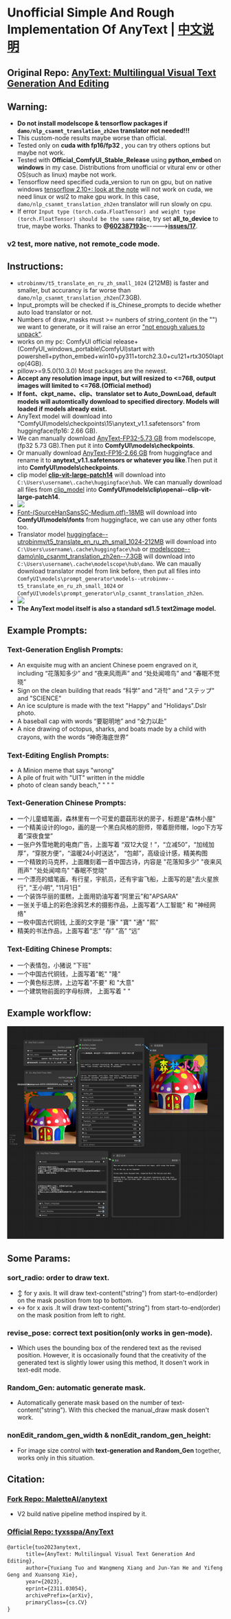 # Unofficial Simple And Rough Implementation Of AnyText  |  [中文说明](./AnyText/assets/README-Zh-CN.md)

## Original Repo: [AnyText: Multilingual Visual Text Generation And Editing](https://github.com/tyxsspa/AnyText)

## Warning: 
- **Do not install modelscope & tensorflow packages if `damo/nlp_csanmt_translation_zh2en` translator not needed!!!**
- This custom-node results maybe worse than official. 
- Tested only on **cuda with fp16/fp32** , you can try others options but maybe not work.
- Tested with **Official_ComfyUI_Stable_Release** using **python_embed** on **windows** in my case. Distributions from unofficial or vitural env or other OS(such as linux) maybe not work.
- Tensorflow need specified cuda_version to run on gpu, but on native windows [tensorflow 2.10+: look at the note](https://github.com/tensorflow/tensorflow/releases/tag/v2.11.1) will not work on cuda, we need linux or wsl2 to make gpu work. In this case, `damo/nlp_csanmt_translation_zh2en` translator will run slowly on cpu.
- If error `Input type (torch.cuda.FloatTensor) and weight type (torch.FloatTensor) should be the same` raise, try set **all_to_device** to true, maybe works. Thanks to **@[602387193c](https://github.com/602387193c)**----->**[issues/17](https://github.com/zmwv823/ComfyUI-AnyText/issues/17)**.
### v2 test, more native, not remote_code mode.

## Instructions:
- `utrobinmv/t5_translate_en_ru_zh_small_1024` (212MB) is faster and smaller, but accurancy is far worse than `damo/nlp_csanmt_translation_zh2en`(7.3GB).
- Input_prompts will be checked if is_Chinese_prompts to decide whether auto load translator or not.
- Numbers of draw_masks must >= nunbers of string_content (in the "") we want to generate, or it will raise an error ["not enough values to unpack"](https://github.com/zmwv823/ComfyUI-AnyText/issues/7).
- works on my pc: ComfyUI official release+(ComfyUI_windows_portable\ComfyUI)start with powershell+python_embed+win10+py311+torch2.3.0+cu121+rtx3050laptop(4GB).
- pillow>=9.5.0(10.3.0) Most packages are the newest.
- **Accept any resolution image input, but will resized to <=768, output images will limited to <=768.(Official method)** 
- **If font、ckpt_name、clip、translator set to Auto_DownLoad, default models will automtically download to specified directory. Models will loaded if models already exist.**
- AnyText model will download into "ComfyUI\models\checkpoints\15\anytext_v1.1.safetensors" from huggingface(fp16: 2.66 GB).
- We can manually download [AnyText-FP32-5.73 GB](https://modelscope.cn/models/iic/cv_anytext_text_generation_editing/file/view/master?fileName=anytext_v1.1.ckpt&status=2) from modelscope,(fp32 5.73 GB).Then put it into **ComfyUI\models\checkpoints**.
- Or manually download [AnyText-FP16-2.66 GB](https://huggingface.co/Sanster/AnyText/blob/main/pytorch_model.fp16.safetensors) from huggingface and rename it to **anytext_v1.1.safetensors or whatever you like**.Then put it into **ComfyUI\models\checkpoints**.
- clip model [**clip-vit-large-patch14**](https://huggingface.co/openai/clip-vit-large-patch14) will download into `C:\Users\username\.cache\huggingface\hub`. We can manually download all files from [clip_model](https://huggingface.co/openai/clip-vit-large-patch14) into **ComfyUI\models\clip\openai--clip-vit-large-patch14**.
- ![](./AnyText/assets/clip_model.jpg)
- [Font-(SourceHanSansSC-Medium.otf)-18MB](https://huggingface.co/Sanster/AnyText/blob/main/SourceHanSansSC-Medium.otf) will download into **ComfyUI\models\fonts** from huggingface, we can use any other fonts too.
- Translator model [huggingface--utrobinmv/t5_translate_en_ru_zh_small_1024-212MB](https://huggingface.co/utrobinmv/t5_translate_en_ru_zh_small_1024) will download into `C:\Users\username\.cache\huggingface\hub` or  [modelscope--damo\nlp_csanmt_translation_zh2en--7.3GB](https://www.modelscope.cn/models/iic/nlp_csanmt_translation_zh2en) will download into `C:\Users\username\.cache\modelscope\hub\damo`. We can maually download translator model from link before, then put all files into `ComfyUI\models\prompt_generator\models--utrobinmv--t5_translate_en_ru_zh_small_1024` or `ComfyUI\models\prompt_generator\nlp_csanmt_translation_zh2en`.
- ![](./AnyText/assets/zh2en_model.jpg)
- **The AnyText model itself is also a standard sd1.5 text2image model.**
## Example Prompts:
### Text-Generation English Prompts:
- An exquisite mug with an ancient Chinese poem engraved on it, including  “花落知多少” and “夜来风雨声” and “处处闻啼鸟” and “春眠不觉晓”
- Sign on the clean building that reads “科学” and "과학"  and "ステップ" and "SCIENCE"
- An ice sculpture is made with the text "Happy" and "Holidays".Dslr photo.
- A baseball cap with words “要聪明地” and “全力以赴”
- A nice drawing of octopus, sharks, and boats made by a child with crayons, with the words “神奇海底世界”
### Text-Editing English Prompts:
- A Minion meme that says "wrong"
- A pile of fruit with "UIT" written in the middle
- photo of clean sandy beach," " " "
### Text-Generation Chinese Prompts:
- 一个儿童蜡笔画，森林里有一个可爱的蘑菇形状的房子，标题是"森林小屋"
- 一个精美设计的logo，画的是一个黑白风格的厨师，带着厨师帽，logo下方写着“深夜食堂”
- 一张户外雪地靴的电商广告，上面写着 “双12大促！”，“立减50”，“加绒加厚”，“穿脱方便”，“温暖24小时送达”， “包邮”，高级设计感，精美构图
- 一个精致的马克杯，上面雕刻着一首中国古诗，内容是 "花落知多少" "夜来风雨声" "处处闻啼鸟" "春眠不觉晓"
- 一个漂亮的蜡笔画，有行星，宇航员，还有宇宙飞船，上面写的是"去火星旅行", "王小明", "11月1日"
- 一个装饰华丽的蛋糕，上面用奶油写着“阿里云”和"APSARA"
- 一张关于墙上的彩色涂鸦艺术的摄影作品，上面写着“人工智能" 和 "神经网络"
- 一枚中国古代铜钱,  上面的文字是 "康" "寶" "通" "熙"
- 精美的书法作品，上面写着“志” “存” “高” “远”
### Text-Editing Chinese Prompts:
- 一个表情包，小猪说 "下班"
- 一个中国古代铜钱，上面写着"乾" "隆"
- 一个黄色标志牌，上边写着"不要" 和 "大意"
- 一个建筑物前面的字母标牌， 上面写着 " "
## Example workflow:
![workflow](./AnyText/assets/AnyText-wf.png)

## Some Params:

### sort_radio: order to draw text.

- ↕ for y axis. It will draw text-content("string") from start-to-end(order) on the mask position from top to bottom.
- ↔ for x axis .It will draw text-content("string") from start-to-end(order) on the mask position from left to right.

### revise_pose: correct text position(only works in gen-mode).

- Which uses the bounding box of the rendered text as the revised position. However, it is occasionally found that the creativity of the generated text is slightly lower using this method, It dosen't work in text-edit mode.

### Random_Gen: automatic generate mask.

- Automatically generate mask based on the number of text-content("string"). With this checked the manual_draw mask dosen't work.

### nonEdit_random_gen_width & nonEdit_random_gen_height:

- For image size control with **text-generation and Random_Gen** together, works only in this situation.

## Citation:
### [Fork Repo: MaletteAI/anytext](https://github.com/MaletteAI/anytext)
- V2 build native pipeline method inspired by it.
### [Official Repo: tyxsspa/AnyText](https://github.com/tyxsspa/AnyText)

```
@article{tuo2023anytext,
      title={AnyText: Multilingual Visual Text Generation And Editing}, 
      author={Yuxiang Tuo and Wangmeng Xiang and Jun-Yan He and Yifeng Geng and Xuansong Xie},
      year={2023},
      eprint={2311.03054},
      archivePrefix={arXiv},
      primaryClass={cs.CV}
}
```
